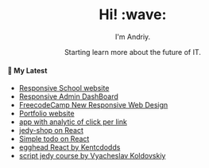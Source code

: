 <h1 align='center'> Hi! :wave:</h1>
<p align='center'>
I'm Andriy.
</p>
<p align='center'>Starting learn more about the future of IT.</p>

<h4>📕 My Latest</h4>

<!-- BLOG-POST-LIST:START -->
- [Responsive School website](https://github.com/MrAndriy/School_Education)
- [Responsive Admin DashBoard](https://github.com/MrAndriy/Responsive_Admin_Dash_Board)
- [FreecodeCamp New Responsive Web Design](https://github.com/MrAndriy/FreecodeCamp)
- [Portfolio website](https://github.com/MrAndriy/Portfolio_Website)
- [app with analytic of click per link](https://github.com/MrAndriy/Click-statistics-MERN)
- [jedy-shop on React](https://github.com/MrAndriy/Online_shop_React)
- [Simple todo on React](https://github.com/MrAndriy/Todo_on_React)
- [egghead React by Kentcdodds](https://github.com/MrAndriy/Egghead-react)
- [script jedy course by <a href='https://github.com/koldovsky'>Vyacheslav Koldovskiy</a>](https://github.com/MrAndriy/script-jedi-42)
<!-- BLOG-POST-LIST:END -->
